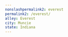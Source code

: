 ```yaml
---
﻿nonslashpermalink2: everest
permalink2: /everest/
alley: Everest
city: Muncie
state: Indiana
---
```

